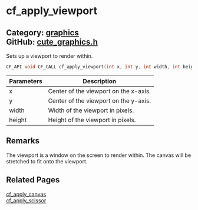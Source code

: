 [](../header.md ':include')

# cf_apply_viewport

Category: [graphics](/api_reference?id=graphics)  
GitHub: [cute_graphics.h](https://github.com/RandyGaul/cute_framework/blob/master/include/cute_graphics.h)  
---

Sets up a viewport to render within.

```cpp
CF_API void CF_CALL cf_apply_viewport(int x, int y, int width, int height);
```

Parameters | Description
--- | ---
x | Center of the viewport on the x-axis.
y | Center of the viewport on the y-axis.
width | Width of the viewport in pixels.
height | Height of the viewport in pixels.

## Remarks

The viewport is a window on the screen to render within. The canvas will be stretched to fit onto the viewport.

## Related Pages

[cf_apply_canvas](/graphics/cf_apply_canvas.md)  
[cf_apply_scissor](/graphics/cf_apply_scissor.md)  
